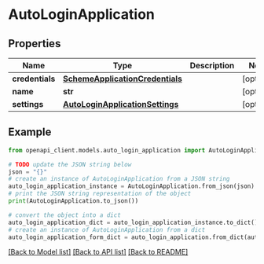 # AutoLoginApplication


## Properties

Name | Type | Description | Notes
------------ | ------------- | ------------- | -------------
**credentials** | [**SchemeApplicationCredentials**](SchemeApplicationCredentials.md) |  | [optional] 
**name** | **str** |  | [optional] 
**settings** | [**AutoLoginApplicationSettings**](AutoLoginApplicationSettings.md) |  | [optional] 

## Example

```python
from openapi_client.models.auto_login_application import AutoLoginApplication

# TODO update the JSON string below
json = "{}"
# create an instance of AutoLoginApplication from a JSON string
auto_login_application_instance = AutoLoginApplication.from_json(json)
# print the JSON string representation of the object
print(AutoLoginApplication.to_json())

# convert the object into a dict
auto_login_application_dict = auto_login_application_instance.to_dict()
# create an instance of AutoLoginApplication from a dict
auto_login_application_form_dict = auto_login_application.from_dict(auto_login_application_dict)
```
[[Back to Model list]](../README.md#documentation-for-models) [[Back to API list]](../README.md#documentation-for-api-endpoints) [[Back to README]](../README.md)


